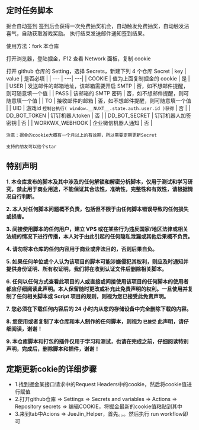 ## 定时任务脚本

掘金自动签到 签到后会获得一次免费抽奖机会，自动触发免费抽奖，自动触发沾喜气，自动获取游戏奖励。
执行结束发送邮件通知签到结果。

使用方法：fork 本仓库

打开浏览器，登陆掘金，F12 查看 Network 面板，复制 cookie

打开 github 仓库的 Setting，选择 Secrets，新建下列 4 个仓库 Secret
| key | value | 是否必填 |
| --- | ---| ---|
| COOKIE | 值为上面复制掘金的 cookie | 是 |
| USER | 发送邮件的邮箱地址，该邮箱需要开启 SMTP | 否，如不想邮件提醒，则可随意填一个值 |
| PASS | 该邮箱的 SMTP 密码 | 否，如不想邮件提醒，则可随意填一个值 |
| TO | 接收邮件的邮箱 | 否，如不想邮件提醒，则可随意填一个值 |
| UID | 游戏id `控制台执行( window.__NUXT__.state.auth.user.id )获得` | 否 |
| DD_BOT_TOKEN | 钉钉机器人token | 否 |
| DD_BOT_SECRET | 钉钉机器人加签密钥 | 否 |
| WORKWX_WEBHOOK | 企业微信机器人通知 | 否 |

`注意：掘金的cookie大概有一个月以上的有效期，所以需要定期更新Secret`

`支持的朋友可以给个star`

## 特别声明

**1. 本仓库发布的脚本及其中涉及的任何解锁和解密分析脚本，仅用于测试和学习研究，禁止用于商业用途，不能保证其合法性，准确性，完整性和有效性，请根据情况自行判断。**

**2. 本人对任何脚本问题概不负责，包括但不限于由任何脚本错误导致的任何损失或损害。**

**3. 间接使用脚本的任何用户，建立 VPS 或在某些行为违反国家/地区法律或相关法规的情况下进行传播，本人对于由此引起的任何隐私泄漏或其他后果概不负责。**

**4. 请勿将本仓库的任何内容用于商业或非法目的，否则后果自负。**

**5. 如果任何单位或个人认为该项目的脚本可能涉嫌侵犯其权利，则应及时通知并提供身份证明、所有权证明，我们将在收到认证文件后删除相关脚本。**

**6. 任何以任何方式查看此项目的人或直接或间接使用该项目的任何脚本的使用者都应仔细阅读此声明。本人保留随时更改或补充此免责声明的权利。一旦使用并复制了任何相关脚本或 Script 项目的规则，则视为您已接受此免责声明。**

**7. 您必须在下载任何内容后的 24 小时内从您的存储设备中完全删除下载的内容。**

**8. 您使用或者复制了本仓库和本人制作的任何脚本，则视为 `已接受` 此声明，请仔细阅读，谢谢！**

**9. 本仓库脚本和打包的插件仅用于学习和测试，也请在完成之前，仔细阅读特别声明，完成后，删除脚本和插件，谢谢！**


## 定期更新cokie的详细步骤
- 1.找到掘金某接口请求中的Request Headers中的cookie，然后将cookie值进行赋值
- 2.打开github仓库 => Settings => Secrets and variables => Actions => Repository secrets => 编辑COOKIE，将掘金最新的cookie值粘贴到其中
- 3.来到tab中Acions => JueJin_Helper，首先。。。然后执行 run workflow即可
